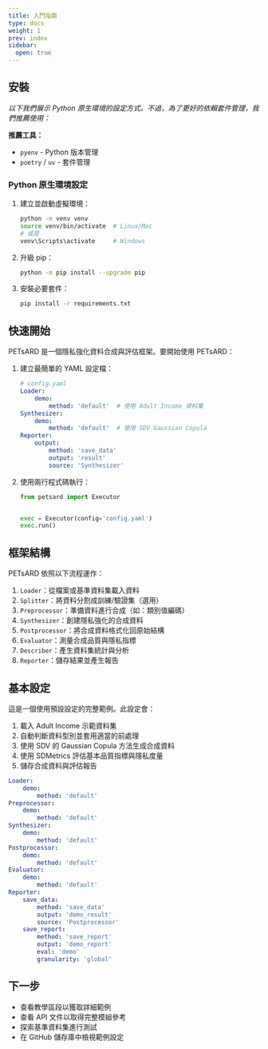 ```yaml
---
title: 入門指南
type: docs
weight: 1
prev: index
sidebar:
  open: true
---
```


## 安裝

*以下我們展示 Python 原生環境的設定方式。不過，為了更好的依賴套件管理，我們推薦使用：*

**推薦工具：**
* `pyenv` - Python 版本管理
* `poetry` / `uv` - 套件管理

### Python 原生環境設定

1. 建立並啟動虛擬環境：
   ```bash
   python -m venv venv
   source venv/bin/activate  # Linux/Mac
   # 或是
   venv\Scripts\activate     # Windows
   ```

2. 升級 pip：
   ```bash
   python -m pip install --upgrade pip
   ```

3. 安裝必要套件：
   ```bash
   pip install -r requirements.txt
   ```

## 快速開始

PETsARD 是一個隱私強化資料合成與評估框架。要開始使用 PETsARD：

1. 建立最簡單的 YAML 設定檔：
   ```yaml
   # config.yaml
   Loader:
       demo:
           method: 'default'  # 使用 Adult Income 資料集
   Synthesizer:
       demo:
           method: 'default'  # 使用 SDV Gaussian Copula
   Reporter:
       output:
           method: 'save_data'
           output: 'result'
           source: 'Synthesizer'
   ```

2. 使用兩行程式碼執行：
   ```python
   from petsard import Executor


   exec = Executor(config='config.yaml')
   exec.run()
   ```

## 框架結構

PETsARD 依照以下流程運作：

1. `Loader`：從檔案或基準資料集載入資料
2. `Splitter`：將資料分割成訓練/驗證集（選用）
3. `Preprocessor`：準備資料進行合成（如：類別值編碼）
4. `Synthesizer`：創建隱私強化的合成資料
5. `Postprocessor`：將合成資料格式化回原始結構
6. `Evaluator`：測量合成品質與隱私指標
7. `Describer`：產生資料集統計與分析
8. `Reporter`：儲存結果並產生報告

## 基本設定

這是一個使用預設設定的完整範例。此設定會：

1. 載入 Adult Income 示範資料集
2. 自動判斷資料型別並套用適當的前處理
3. 使用 SDV 的 Gaussian Copula 方法生成合成資料
4. 使用 SDMetrics 評估基本品質指標與隱私度量
5. 儲存合成資料與評估報告

```yaml
Loader:
    demo:
        method: 'default'
Preprocessor:
    demo:
        method: 'default'
Synthesizer:
    demo:
        method: 'default'
Postprocessor:
    demo:
        method: 'default'
Evaluator:
    demo:
        method: 'default'
Reporter:
    save_data:
        method: 'save_data'
        output: 'demo_result'
        source: 'Postprocessor'
    save_report:
        method: 'save_report'
        output: 'demo_report'
        eval: 'demo'
        granularity: 'global'
```

## 下一步

* 查看教學區段以獲取詳細範例
* 查看 API 文件以取得完整模組參考
* 探索基準資料集進行測試
* 在 GitHub 儲存庫中檢視範例設定